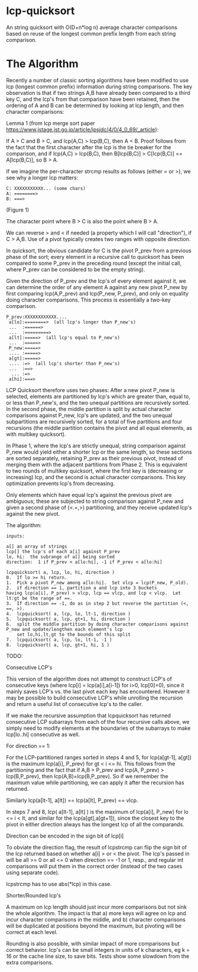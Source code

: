 lcp-quicksort
=============

An string quicksort with O(D+n*log n) average character comparisons based on reuse of the longest common prefix length from each string comparison.

The Algorithm
=============

Recently a number of classic sorting algorithms have been modified to use lcp (longest common prefix) information during string comparisons.
The key observation is that if two strings A,B have already been compared to a third key C, 
and the lcp's from that comparison have been retained, then
the ordering of A and B can be determined by looking at lcp length, and then character comparisons:

Lemma 1 (from lcp merge sort paper https://www.jstage.jst.go.jp/article/ipsjdc/4/0/4_0_69/_article):  

If A > C and B > C, and lcp(A,C) > lcp(B,C), then A < B. Proof follows from the fact that the first character
after the lcp is the tie breaker for the comparison, and if lcp(A,C) > lcp(B,C), then B[lcp(B,C)] > C[lcp(B,C)] == A[lcp(B,C)], so B > A.


If we imagine the per-character strcmp results as follows (either = or >), we see why a longer lcp matters:

    C: XXXXXXXXXXX... (some chars)
    A: ========>
    B: ===>

(Figure 1)

The character point where B > C is also the point where B > A.

We can reverse > and < if needed (a property which I will call "direction"), if C > A,B.  Use of a pivot typically creates two ranges with opposite direction.

In quicksort, the obvious candidate for C is the pivot P_prev from a previous phase of the sort; every element in a recursive call to quicksort 
has been compared to some P\_prev in the preceding round (except the initial call, where P\_prev can be considered to be 
the empty string).  

Given the direction of P_prev and the lcp's of every element against it, we can 
determine the order of any element A against any new pivot P\_new by first comparing lcp(A,P\_prev) and lcp(P\_new, P\_prev), and only on equality doing character comparisons.  This process is essentially a two-key comparison.

    P_prev:XXXXXXXXXXXX....
     a[lo]:========>  (all lcp's longer than P_new's)
     ...  :======>
     ...  :=========>
     a[lt]:=====>  (all lcp's equal to P_new's)
     ...  :=====>
     P_new:=====>
     .... :=====>
     a[gt]:=====>
     .... :=>  (all lcp's shorter than P_new's)
     ...  :==>
      ... :=>
     a[hi]:===>

LCP Quicksort therefore uses two phases:  After a new pivot P_new is selected, elements are partitioned by lcp's 
which are greater than, equal to, or less than P_new's, and the two unequal partitions are recursively sorted.  In the second phase, the middle partition is split by actual 
character comparisons against P\_new, lcp's are updated, and the two unequal subpartitions are 
recursively sorted, for a total of five partitions and four recursions (the middle partition contains the pivot and all equal elements, as with multikey quicksort).  

In Phase 1, where the lcp's are strictly unequal, string comparison against P_new would yield either a shorter lcp or the same length, so 
these sections are sorted separately, retaining P_prev as their previous pivot, instead of merging them with the adjacent partitions from Phase 2.  This is equivalent to two rounds of multikey quicksort, where the first key is (decreasing or increasing) lcp, and the second is actual character comparisons.  This key optimization prevents lcp's from decreasing.

Only elements which have equal lcp's against the previous pivot are ambiguous; these are subjected
to string comparison against P_new and given a second phase of (<.=,>) partitioning, and they receive updated lcp's against the new pivot.

The algorithm:

    inputs:
  
    a[] an array of strings
    lcp[] the lcp's of each a[i] against P_prev
    lo, hi:  the subrange of a[] being sorted
    direction:  1 if P_prev < a[lo:hi], -1 if P_prev < a[lo:hi]
    
    lcpquicksort( a, lcp, lo, hi, direction )
    0.  If lo >= hi return.
    1.  Pick a pivot P_new among a[lo:hi].  Set vlcp = lcp(P_new, P_old).
    2.  if direction == 1, partition a and lcp into 3 buckets 
    having lcp(a[i], P_prev) > vlcp, lcp == vlcp, and lcp < vlcp.  Let lt:gt be the range of ==.
    3.  If direction == -1, do as in step 2 but reverse the partition (<, ==, >).
    4.  lcpquicksort( a, lcp, lo, lt-1, direction )
    5.  lcpquicksort( a, lcp, gt+1, hi, direction )
    6.  split the middle partition by doing character comparisons against P_new and update/lengthen each element's lcp
        set lo,hi,lt,gt to the bounds of this split
    7.  lcpquicksort( a, lcp, lo, lt-1, -1 )
    8.  lcpquicksort( a, lcp, gt+1, hi, 1 )


TODO: 

Consecutive LCP's

This version of the algorithm does not attempt to construct LCP's of consecutive keys (where lcp[i] = lcp(a[i],a[i-1]) for i>0, lcp[0]=0),
 since it mainly saves LCP's vs. the last pivot each key has encountered.  However it may be possible to build consecutive LCP's 
while unrolling the recursion and return a useful list of consecutive lcp's to the caller.

If we make the recursive assumption that lcpquicksort has returned consecutive LCP subarrays from each of the four recursive calls above, we
simply need to modify elements at the boundaries of the subarrays to make lcp[lo..hi] consecutive as well.

For direction == 1:

For the LCP-partitioned ranges sorted in steps 4 and 5, for lcp(a[gt-1], a[gt]) is the maximum lcp(a[i], P_prev) for gt < i <= hi.
This follows from the partitioning and the fact that if A,B > P_prev and lcp(A, P_prev) > lcp(B,P_prev), then lcp(A,B)=lcp(B,P_prev).  So
if we remember the maximum value while partitioning, we can apply it after the recursion has returned.

Similarly lcp(a[lt-1], a[lt]) == lcp(a[lt], P_prev) == vlcp.

In steps 7 and 8, lcp( a[lt-1], a[lt] ) is the maximum of lcp(a[i], P_new) for lo <= i < lt, and similar for the lcp(a[gt],a[gt+1]), since
the closest key to the pivot in either direction always has the longest lcp of all the comparands.


Direction can be encoded in the sign bit of lcp[i]

To obviate the direction flag, the result of lcpstrcmp can flip the sign bit of 
the lcp returned based on whether a[i] > or < the pivot.  The lcp's passed in will
be all >= 0 or all <= 0 when direction == -1 or 1, resp., and regular int comparisons
will put them in the correct order (instead of the two cases using separate code).  

lcpstrcmp has to use abs(*lcp) in this case.  


Shorter/Rounded lcp's

A maximum on lcp length should just incur more comparisons but not sink the whole algorithm.  The impact 
is that a) more keys will agree on lcp and incur character comparisons in the middle, and b) character comparisons 
will be duplicated at positions beyond the maximum, but pivoting will be correct at each level.

Rounding is also possible, with similar impact of more comparisons but correct behavior.
lcp's can be small integers in units of k characters, eg k = 16 or the cache line size, to save
bits.  Tests show some slowdown from the extra comparisons.
